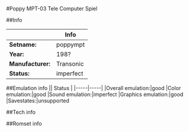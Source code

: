 #Poppy MPT-03 Tele Computer Spiel

##Info

||Info|
|-----|-----|
|**Setname:**|poppympt
|**Year:**|198?
|**Manufacturer:**|Transonic
|**Status:**|imperfect

##Emulation info
|| Status |
|-----|-----|
|Overall emulation:|good
|Color emulation:|good
|Sound emulation:|imperfect
|Graphics emulation:|good
|Savestates:|unsupported

##Tech info

##Romset info

<!--- START OF EDITED COMMENT DO NOT TOUCH TEXT ABOVE-->

